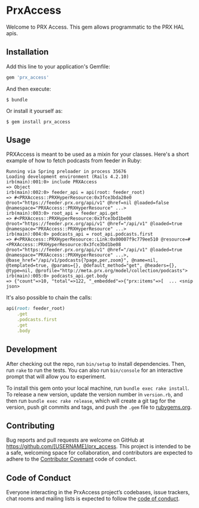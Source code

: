 # PrxAccess

Welcome to PRX Access. This gem allows programmatic to the PRX HAL apis.

## Installation

Add this line to your application's Gemfile:

```ruby
gem 'prx_access'
```

And then execute:

    $ bundle

Or install it yourself as:

    $ gem install prx_access

## Usage

PRXAccess is meant to be used as a mixin for your classes. Here's a
short example of how to fetch podcasts from feeder in Ruby:

```
Running via Spring preloader in process 35676
Loading development environment (Rails 4.2.10)
irb(main):001:0> include PRXAccess
=> Object
irb(main):002:0> feeder_api = api(root: feeder_root)
=> #<PRXAccess::PRXHyperResource:0x3fce3bda28e0 @root="https://feeder.prx.org/api/v1" @href=nil @loaded=false @namespace="PRXAccess::PRXHyperResource" ...>
irb(main):003:0> root_api = feeder_api.get
=> #<PRXAccess::PRXHyperResource:0x3fce3bd1be08 @root="https://feeder.prx.org/api/v1" @href="/api/v1" @loaded=true @namespace="PRXAccess::PRXHyperResource" ...>
irb(main):004:0> podcasts_api = root_api.podcasts.first
=> #<PRXAccess::PRXHyperResource::Link:0x00007f9c779ee510 @resource=#<PRXAccess::PRXHyperResource:0x3fce3bd1be08 @root="https://feeder.prx.org/api/v1" @href="/api/v1" @loaded=true @namespace="PRXAccess::PRXHyperResource" ...>, @base_href="/api/v1/podcasts{?page,per,zoom}", @name=nil, @templated=true, @params={}, @default_method="get", @headers={}, @type=nil, @profile="http://meta.prx.org/model/collection/podcasts">
irb(main):005:0> podcasts_api.get.body
=> {"count"=>10, "total"=>122, "_embedded"=>{"prx:items"=>[  ... <snip json>
```

It's also possible to chain the calls:

```ruby
api(root: feeder_root)
	.get
	.podcasts.first
	.get
	.body
```

## Development

After checking out the repo, run `bin/setup` to install dependencies.
Then, run `rake` to run the tests. You can also run `bin/console`
for an interactive prompt that will allow you to experiment.

To install this gem onto your local machine, run `bundle exec rake
install`. To release a new version, update the version number in
`version.rb`, and then run `bundle exec rake release`, which will create
a git tag for the version, push git commits and tags, and push the
`.gem` file to [rubygems.org](https://rubygems.org).

## Contributing

Bug reports and pull requests are welcome on GitHub at
https://github.com/[USERNAME]/prx_access. This project is intended to be
a safe, welcoming space for collaboration, and contributors are expected
to adhere to the [Contributor Covenant](http://contributor-covenant.org)
code of conduct.

## Code of Conduct

Everyone interacting in the PrxAccess project’s codebases, issue
trackers, chat rooms and mailing lists is expected to follow the [code
of
conduct](https://github.com/[USERNAME]/prx_access/blob/master/CODE_OF_CONDUCT.md).
